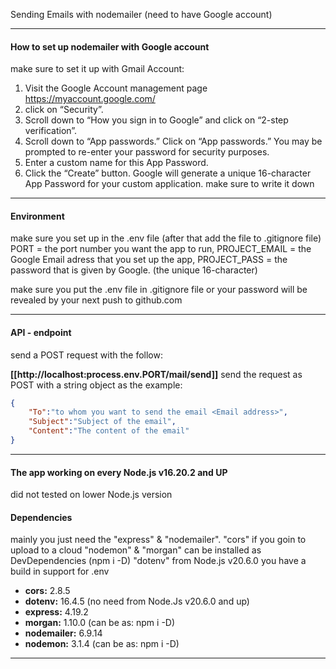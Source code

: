 Sending Emails with nodemailer (need to have Google account)

---
#### How to set up nodemailer with Google account
make sure to set it up with Gmail Account:
1. Visit the Google Account management page https://myaccount.google.com/
2. click on “Security”.
3. Scroll down to “How you sign in to Google” and click on “2-step verification”.
4. Scroll down to “App passwords.” Click on “App passwords.” 
You may be prompted to re-enter your password for security purposes.
5. Enter a custom name for this App Password.
6. Click the “Create” button.
 Google will generate a unique 16-character App Password for your custom application.
 make sure to write it down

---
#### Environment
make sure you set up in the .env file (after that add the file to .gitignore file)
PORT = the port number you want the app to run,
PROJECT_EMAIL = the Google Email adress that you set up the app,
PROJECT_PASS = the password that is given by Google.  (the unique 16-character)

make sure you put the .env file in .gitignore file or your password will be revealed by your next push to github.com

---
#### API - endpoint
send a POST request with the follow:

**[[http://localhost:process.env.PORT/mail/send]]**
send the request as POST with a string object as the example:
```json
{
    "To":"to whom you want to send the email <Email address>",
    "Subject":"Subject of the email",
    "Content":"The content of the email"
}
```

---
#### The app working on every Node.js v16.20.2 and UP 
did not tested on lower Node.js version
#### Dependencies 
mainly you just need the "express" & "nodemailer".
"cors" if you goin to upload to a cloud
"nodemon" & "morgan" can be installed as DevDependencies (npm i -D) 
"dotenv" from Node.js v20.6.0 you have a build in support for .env

* **cors:** 2.8.5
* **dotenv:** 16.4.5 (no need from Node.Js v20.6.0 and up)
* **express:** 4.19.2
* **morgan:** 1.10.0 (can be as: npm i -D) 
* **nodemailer:** 6.9.14
* **nodemon:** 3.1.4 (can be as: npm i -D) 

---
